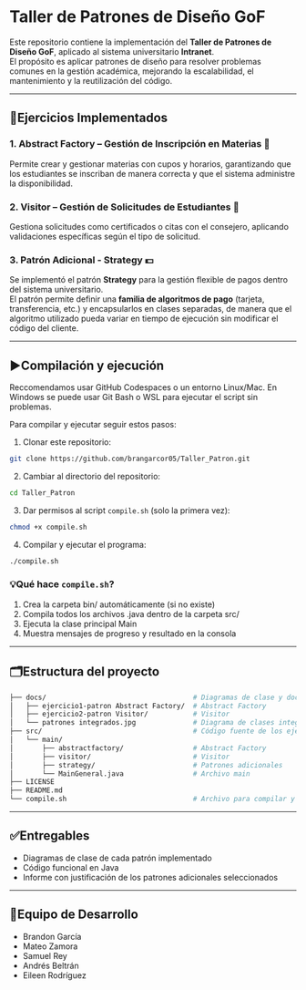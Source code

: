 # Taller de Patrones de Diseño GoF

Este repositorio contiene la implementación del **Taller de Patrones de Diseño GoF**, aplicado al sistema universitario **Intranet**.  
El propósito es aplicar patrones de diseño para resolver problemas comunes en la gestión académica, mejorando la escalabilidad, el mantenimiento y la reutilización del código.

---

## 📖Ejercicios Implementados
### 1. Abstract Factory – Gestión de Inscripción en Materias 📆
Permite crear y gestionar materias con cupos y horarios, garantizando que los estudiantes se inscriban de manera correcta y que el sistema administre la disponibilidad.

### 2. Visitor – Gestión de Solicitudes de Estudiantes 📜
Gestiona solicitudes como certificados o citas con el consejero, aplicando validaciones específicas según el tipo de solicitud.

### 3. Patrón Adicional - Strategy 💵
Se implementó el patrón **Strategy** para la gestión flexible de pagos dentro del sistema universitario.  
El patrón permite definir una **familia de algoritmos de pago** (tarjeta, transferencia, etc.) y encapsularlos en clases separadas, de manera que el algoritmo utilizado pueda variar en tiempo de ejecución sin modificar el código del cliente.

---
## ▶️Compilación y ejecución
Reccomendamos usar GitHub Codespaces o un entorno Linux/Mac. En Windows se puede usar Git Bash o WSL para ejecutar el script sin problemas.

Para compilar y ejecutar seguir estos pasos:

1. Clonar este repositorio:
```bash
git clone https://github.com/brangarcor05/Taller_Patron.git
```
2. Cambiar al directorio del repositorio:
```bash
cd Taller_Patron
```
3. Dar permisos al script `compile.sh` (solo la primera vez):
```bash
chmod +x compile.sh
```
4. Compilar y ejecutar el programa:
```bash
./compile.sh
```
### 💡Qué hace `compile.sh`?
1. Crea la carpeta bin/ automáticamente (si no existe)
2. Compila todos los archivos .java dentro de la carpeta src/
3. Ejecuta la clase principal Main
4. Muestra mensajes de progreso y resultado en la consola
---

## 🗂️Estructura del proyecto
```bash
├── docs/                                    # Diagramas de clase y documentación
│   ├── ejercicio1-patron Abstract Factory/  # Abstract Factory
│   ├── ejercicio2-patron Visitor/           # Visitor
│   └── patrones integrados.jpg              # Diagrama de clases integrado Factory-Visitor
├── src/                                     # Código fuente de los ejercicios
│   └── main/
│       ├── abstractfactory/                 # Abstract Factory
│       ├── visitor/                         # Visitor
│       ├── strategy/                        # Patrones adicionales
│       └── MainGeneral.java                 # Archivo main
├── LICENSE
├── README.md
└── compile.sh                               # Archivo para compilar y ejecutar
```
---

## ✅Entregables
- Diagramas de clase de cada patrón implementado
- Código funcional en Java
- Informe con justificación de los patrones adicionales seleccionados

---

## 👥Equipo de Desarrollo
- Brandon García
- Mateo Zamora
- Samuel Rey
- Andrés Beltrán
- Eileen Rodríguez

